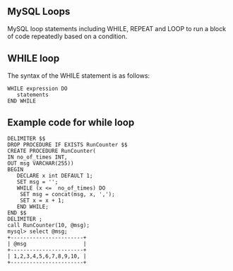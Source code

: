 

## MySQL Loops

MySQL loop statements including WHILE, REPEAT and LOOP to run a block of code repeatedly based on a condition.

## WHILE loop

The syntax of the WHILE statement is as follows:
```mysql
WHILE expression DO
   statements
END WHILE
```

## Example code for while loop
```mysql
DELIMITER $$
DROP PROCEDURE IF EXISTS RunCounter $$
CREATE PROCEDURE RunCounter(
IN no_of_times INT,
OUT msg VARCHAR(255))
BEGIN
   DECLARE x int DEFAULT 1;
   SET msg = '';
   WHILE (x <=  no_of_times) DO
    SET msg = concat(msg, x, ',');
    SET x = x + 1;
   END WHILE;
END $$
DELIMITER ;
call RunCounter(10, @msg);
mysql> select @msg;
+-----------------------+
| @msg                  |
+-----------------------+
| 1,2,3,4,5,6,7,8,9,10, |
+-----------------------+
```


